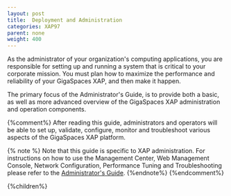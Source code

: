 ```yaml
---
layout: post
title:  Deployment and Administration
categories: XAP97
parent: none
weight: 400
---
```


As the administrator of your organization's computing applications, you are responsible for setting up and running a system that is critical to your corporate mission. You must plan how to maximize the performance and reliability of your GigaSpaces XAP, and then make it happen.

The primary focus of the Administrator's Guide, is to provide both a basic, as well as more advanced overview of the GigaSpaces XAP administration and operation components.

{%comment%}
After reading this guide, administrators and operators will be able to set up, validate, configure, monitor and troubleshoot various aspects of the GigaSpaces XAP platform.


{% note %}
Note that this guide is specific to XAP administration. For instructions on how to use the Management Center, Web Management Console, Network Configuration, Performance Tuning and Troubleshooting please refer to the [Administrator's Guide]({%currentadmurl%}/).
{%endnote%}
{%endcomment%}


{%children%}

